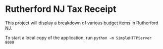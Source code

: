 # Rutherford NJ Tax Receipt

This project will display a breakdown of various budget items in Rutherford NJ.

To start a local copy of the application, run `python -m SimpleHTTPServer 8000`
